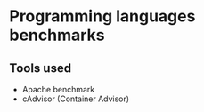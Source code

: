 # Programming languages benchmarks

## Tools used

- Apache benchmark
- cAdvisor (Container Advisor) 
